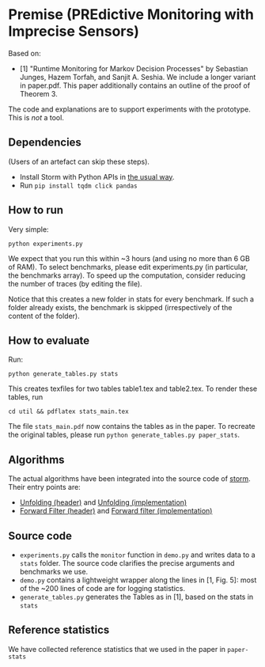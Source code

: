 # Premise (PREdictive Monitoring with Imprecise Sensors)

Based on: 
- [1] "Runtime Monitoring for Markov Decision Processes" by Sebastian Junges, Hazem Torfah, and Sanjit A. Seshia. We include a longer variant in paper.pdf. This paper additionally contains an outline of the proof of Theorem 3.

The code and explanations are to support experiments with the prototype. This is *not* a tool. 

## Dependencies 

(Users of an artefact can skip these steps). 
- Install Storm with Python APIs in [the usual way](https://moves-rwth.github.io/stormpy/installation.html).
- Run `pip install tqdm click pandas`

## How to run

Very simple: 
```
python experiments.py
```

We expect that you run this within ~3 hours (and using no more than 6 GB of RAM).
To select benchmarks, please edit experiments.py (in particular, the benchmarks array).
To speed up the computation, consider reducing the number of traces (by editing the file).

Notice that this creates a new folder in stats for every benchmark. 
If such a folder already exists, the benchmark is skipped (irrespectively of the content of the folder). 

## How to evaluate

Run:
```
python generate_tables.py stats
```

This creates texfiles for two tables table1.tex and table2.tex. 
To render these tables, run

```
cd util && pdflatex stats_main.tex
```

The file `stats_main.pdf` now contains the tables as in the paper. 
To recreate the original tables, please run  `python generate_tables.py paper_stats`.


## Algorithms

The actual algorithms have been integrated into the source code of [storm](https://www.stormchecker.org). Their entry points are:

- [Unfolding (header)](https://github.com/moves-rwth/storm/blob/master/src/storm-pomdp/transformer/ObservationTraceUnfolder.h) and [Unfolding (implementation)](https://github.com/moves-rwth/storm/blob/master/src/storm-pomdp/transformer/ObservationTraceUnfolder.cpp) 
- [Forward Filter (header)](https://github.com/moves-rwth/storm/blob/master/src/storm-pomdp/generator/NondeterministicBeliefTracker.h) and [Forward filter (implementation)](https://github.com/moves-rwth/storm/blob/master/src/storm-pomdp/generator/NondeterministicBeliefTracker.cpp)

## Source code

- `experiments.py` calls the `monitor` function in `demo.py` and writes data to a `stats` folder.
The source code clarifies the precise arguments and benchmarks we use. 
- `demo.py` contains a lightweight wrapper along the lines in [1, Fig. 5]: 
most of the ~200 lines of code are for logging statistics.
- `generate_tables.py` generates the Tables as in [1], based on the stats in `stats`

## Reference statistics

We have collected reference statistics that we used in the paper in `paper-stats`


